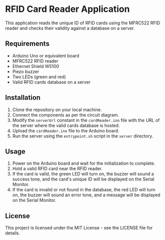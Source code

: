 # RFID Card Reader Application

This application reads the unique ID of RFID cards using the MFRC522 RFID reader and checks their validity against a database on a server.

## Requirements

- Arduino Uno or equivalent board
- MFRC522 RFID reader
- Ethernet Shield W5100
- Piezo buzzer
- Two LEDs (green and red)
- Valid RFID cards database on a server

## Installation

1. Clone the repository on your local machine.
2. Connect the components as per the circuit diagram.
3. Modify the `serverUrl` constant in the `cardReader.ino` file with the URL of the server where the valid cards database is hosted.
4. Upload the `cardReader.ino` file to the Arduino board.
5. Run the server using the `entrypoint.sh` script in the `server` directory.

## Usage

1. Power on the Arduino board and wait for the initialization to complete.
2. Hold a valid RFID card near the RFID reader.
3. If the card is valid, the green LED will turn on, the buzzer will sound a success tone, and the card's unique ID will be displayed on the Serial Monitor.
4. If the card is invalid or not found in the database, the red LED will turn on, the buzzer will sound an error tone, and a message will be displayed on the Serial Monitor.

## License

This project is licensed under the MIT License - see the LICENSE file for details.
